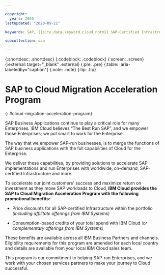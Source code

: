 ```yaml
---

copyright:
  years: 2020
lastupdated: "2020-09-21"

keywords: SAP, {{site.data.keyword.cloud_notm}} SAP-Certified Infrastructure, {{site.data.keyword.ibm_cloud_sap}}, SAP Workloads

subcollection: sap

---
```


{:shortdesc: .shortdesc}
{:codeblock: .codeblock}
{:screen: .screen}
{:external: target="_blank" .external}
{:pre: .pre}
{:table: .aria-labeledby="caption"}
{:note: .note}
{:tip: .tip}

# SAP to Cloud Migration Acceleration Program
{: #cloud-migration-acceleration-program}

SAP Business Applications continue to play a critical role for many Enterprises. IBM Cloud believes “The Best Run SAP”, and we empower those Enterprises; we put smart to work for the Enterprise.

The way that we empower SAP-run businesses, is to merge the functions of SAP business applications with the full capabilities of Cloud for the Enterprise.

We deliver these capabilities, by providing solutions to accelerate SAP implementations and run Enterprises with worldwide, on-demand, SAP-certified Infrastructure and more.

To accelerate our joint customers' success and maximize return on investment as they move SAP workloads to Cloud, **IBM Cloud provides the SAP to Cloud Migration Acceleration Program with the following promotional benefits:**

- Price discounts for all SAP-certified Infrastructure within the portfolio _(including affilitate offerings from IBM Systems)_

- Consumption-based credits of your total spend with IBM Cloud _(or complementary offerings from IBM Systems)_


These benefits are available across all IBM Business Partners and channels. Eligibility requirements for this program are amended for each local country and details are available from your local IBM Cloud sales team.

This program is our commitment to helping SAP-run Enterprises, and we work with your chosen services partners to make your journey to Cloud successful.
